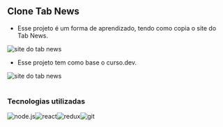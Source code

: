 ## Clone Tab News


- Esse projeto é um forma de aprendizado, tendo como copia o site do Tab News.
<a link="https://www.tabnews.com.br/" target="_blank">
    <img src="https://img.shields.io/badge/website-000000?style=for-the-badge&logo=About.me&logoColor=white" alt="site do tab news" >
</a>


- Esse projeto tem como base o curso.dev.
<a link="https://curso.dev/"  target="_blank">
    <img src="https://img.shields.io/badge/website-000000?style=for-the-badge&logo=About.me&logoColor=white" alt="site do tab news" >
</a>

</br>
</br>



### Tecnologias utilizadas
<div style="display: flex ; justify-contente:center"></br>
    <img align="center" alt="node.js" src="https://img.shields.io/badge/Node.js-43853D?style=for-the-badge&logo=node.js&logoColor=white"/>
    <img align="center" alt="react" src="https://img.shields.io/badge/React-20232A?style=for-the-badge&logo=react&logoColor=61DAFB"/>
    <img align="center" alt="redux" src="https://img.shields.io/badge/Redux-593D88?style=for-the-badge&logo=redux&logoColor=white"/>
    <img align="center" alt="git" src="https://img.shields.io/badge/GIT-E44C30?style=for-the-badge&logo=git&logoColor=white"/>
</div>


